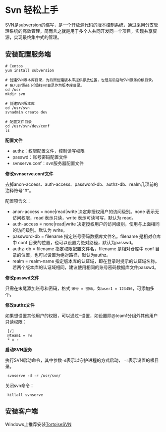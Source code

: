 # Svn 轻松上手

SVN是subversion的缩写，是一个开放源代码的版本控制系统，通过采用分支管理系统的高效管理，简而言之就是用于多个人共同开发同一个项目，实现共享资源，实现最终集中式的管理。

## 安装配置服务端

```shell
# Centos
yum install subversion

# 创建SVN版本库目录，为后面创建版本库提供存放位置，也是最后启动SVN服务的根目录。
# 在/usr路径下创建svn目录作为版本库目录。
cd /usr
mkdir svn

# 创建SVN版本库
cd /usr/svn
svnadmin create dev

# 配置文件目录
cd /usr/svn/dev/conf
ls
```

**配置文件**

- authz：权限配置文件，控制读写权限
- passwd：账号密码配置文件
- svnserve.conf：svn服务器配置文件

**修改svnserve.conf文件**

去掉anon-access、auth-access、password-db、authz-db、realm几项前的注释符号“#”。

配置项含义：

- anon-access = none|read|write 决定非授权用户的访问级别。none 表示无访问权限，read 表示只读，write 表示可读可写，默认为 read。
- auth-access = none|read|write 决定授权用户的访问级别，使用与上面相同的访问级别。默认为 write。
- password-db = filename 指定账号密码数据库文件名。filename 是相对仓库中 conf 目录的位置，也可以设置为绝对路径，默认为passwd。
- authz-db = filename 指定权限配置文件名，filename 是相对仓库中 conf 目录的位置，也可以设置为绝对路径，默认为authz。
- realm = realm-name 指定版本库的认证域，即在登录时提示的认证域名称。若两个版本库的认证域相同，建议使用相同的账号密码数据库文件passwd。

**修改passwd文件**

只需在末尾添加账号和密码，格式 `账号 = 密码`，如`user1 = 123456`，可添加多个。

**修改authz文件**

如果想设置其他用户的权限，可以通过`*`设置，如设置除@team1分组外其他用户只读权限：

```text
 [/]
 @team1 = rw
 * = r
```

**启动SVN服务**

执行SVN启动命令，其中参数`-d`表示以守护进程的方式启动， `-r`表示设置的根目录。

```text
 svnserve -d -r /usr/svn/
```

关闭svn命令：

```text
 killall svnserve
```


## 安装客户端

Windows上推荐安装[TortoiseSVN](https://tortoisesvn.net/downloads.html)

